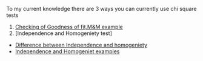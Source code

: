 To my current knowledge there are 3 ways you can currently use chi square tests 


1. [Checking of Goodness of fit,M&M example](https://www.coursera.org/learn/stanford-statistics/lecture/rAwbR/the-color-proportions-of-m-ms)
2. [Independence and Homogeniety test]
  + [Difference between Independence and homogeniety](https://library.fiveable.me/ap-stats/unit-8/setting-up-chisq-hom-ind/study-guide/tZimSvE0pNy9ak5fjCmh)
  + [Independence and Homogeniet examples](https://www.coursera.org/learn/stanford-statistics/lecture/78IMJ/the-chi-square-test-for-homogeneity-and-independence)

